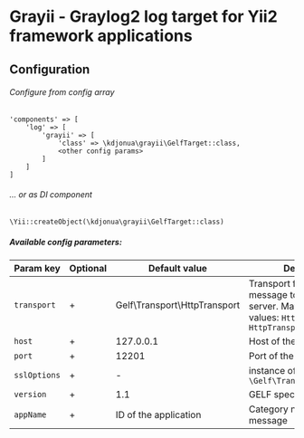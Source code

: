 Grayii - Graylog2 log target for Yii2 framework applications
===

## Configuration

###### Configure from config array

```
'components' => [
    'log' => [
        'grayii' => [
            'class' => \kdjonua\grayii\GelfTarget::class,
            <other config params>
        ]
    ]
]
```

###### ... or as DI component

`\Yii::createObject(\kdjonua\grayii\GelfTarget::class)`

##### Available config parameters:

**Param key**|**Optional**|**Default value**|**Description**
-------------|------------|-----------------|---------------
`transport`|+|Gelf\Transport\HttpTransport|Transport for publishing a message to Graylog2 server. May accepts next values: `HttpTransport` or `HttpTransport`
`host`|+|127.0.0.1|Host of the Graylog2 server
`port`|+|12201|Port of the Graylog2 input
`sslOptions`|+|-|instance of `\Gelf\Transport\SslOptions`
`version`|+|1.1|GELF spec version
`appName`|+|ID of the application|Category name for log message
